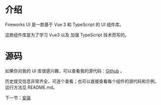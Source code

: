 # 介绍

Fireworks UI 是一款基于 Vue 3 和 TypeScript 的 UI 组件库。

这款组件库是为了学习 Vue3 以及 加强 TypeScript 技术而写的。

# 源码
如果你对我的 UI 库很感兴趣，可以查看我的源代码：[Github](#hhttps://github.com/ZZZoucy/Fireworks-UI-code) 。

历史提交信息非常齐全，可逐个查看；也可以直接查看每个组件的源代码和示例，运行方法见 README.md。

下一节：[安装](#/doc/install)